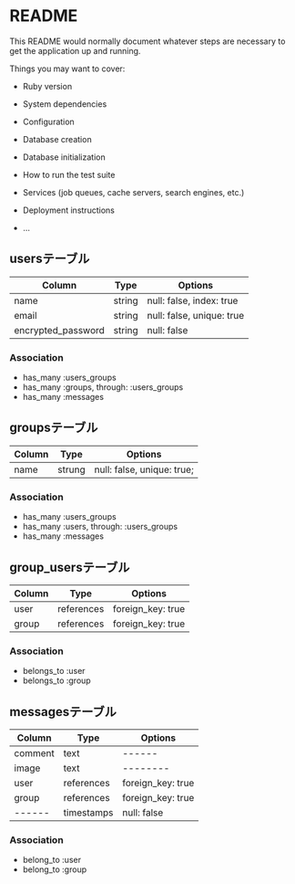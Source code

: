 # README

This README would normally document whatever steps are necessary to get the
application up and running.

Things you may want to cover:

* Ruby version

* System dependencies

* Configuration

* Database creation

* Database initialization

* How to run the test suite

* Services (job queues, cache servers, search engines, etc.)

* Deployment instructions

* ...

## usersテーブル
<!-- モデルファイル名は、 userモデル -->

|Column|Type|Options|
|------|----|-------|
|name|string|null: false, index: true|
|email|string|null: false, unique: true|
|encrypted_password|string|null: false|

### Association
- has_many :users_groups
- has_many :groups, through: :users_groups
- has_many :messages


## groupsテーブル
<!-- モデルファイル名は、 groupモデル -->
|Column|Type|Options|
|------|----|-------|
|name|strung|null: false, unique: true;|
<!-- unique: true;追加 -->

### Association
- has_many :users_groups
- has_many :users, through: :users_groups
- has_many :messages

## group_usersテーブル
<!-- モデルファイル名は、 group_userモデル -->
|Column|Type|Options|
|------|----|-------|
|user|references|foreign_key: true|
|group|references|foreign_key: true|

### Association
- belongs_to :user
- belongs_to :group

## messagesテーブル
<!-- モデル名は、messageモデル -->
|Column|Type|Options|
|------|----|-------|
|comment|text|------|
|image|text|--------|
|user|references|foreign_key: true|
|group|references|foreign_key: true|
|------|timestamps|null: false|

### Association
- belong_to :user
- belong_to :group
